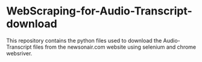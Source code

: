 # WebScraping-for-Audio-Transcript-download
This repository contains the python files used to download the Audio-Transcript files from the newsonair.com website using selenium and chrome websriver.
